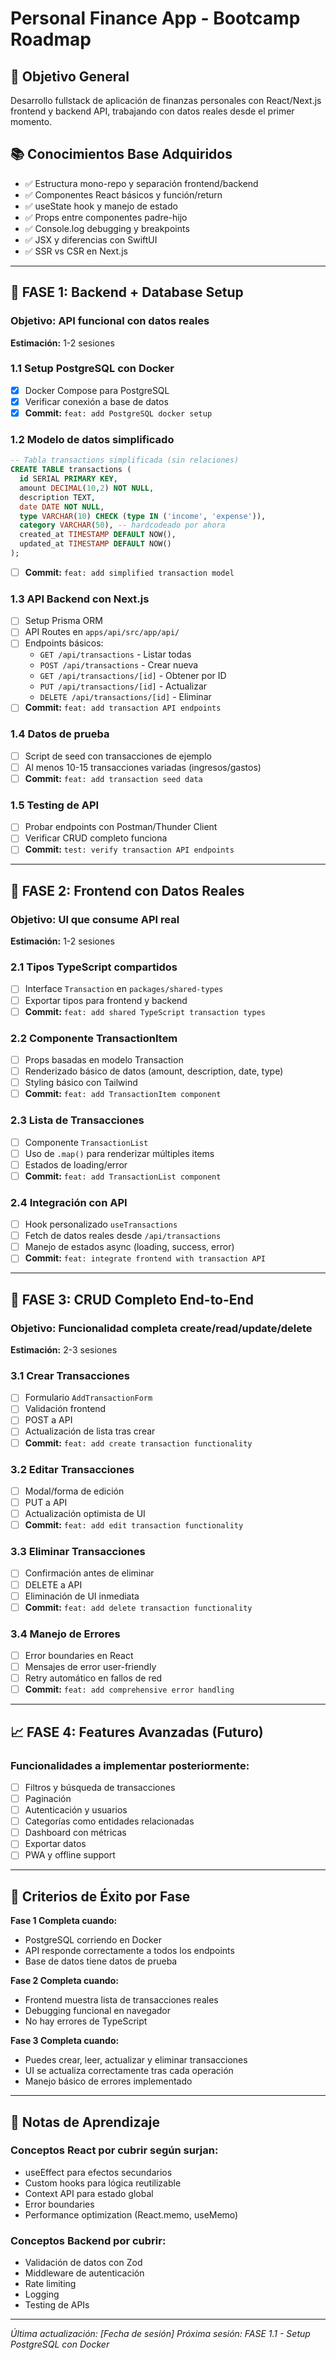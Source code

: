 # Personal Finance App - Bootcamp Roadmap

## 🎯 Objetivo General
Desarrollo fullstack de aplicación de finanzas personales con React/Next.js frontend y backend API, trabajando con datos reales desde el primer momento.

## 📚 Conocimientos Base Adquiridos
- ✅ Estructura mono-repo y separación frontend/backend
- ✅ Componentes React básicos y función/return
- ✅ useState hook y manejo de estado
- ✅ Props entre componentes padre-hijo
- ✅ Console.log debugging y breakpoints
- ✅ JSX y diferencias con SwiftUI
- ✅ SSR vs CSR en Next.js

---

## 🚀 FASE 1: Backend + Database Setup

### Objetivo: API funcional con datos reales
**Estimación:** 1-2 sesiones

### 1.1 Setup PostgreSQL con Docker
- [X] Docker Compose para PostgreSQL
- [X] Verificar conexión a base de datos
- [X] **Commit:** `feat: add PostgreSQL docker setup`

### 1.2 Modelo de datos simplificado
```sql
-- Tabla transactions simplificada (sin relaciones)
CREATE TABLE transactions (
  id SERIAL PRIMARY KEY,
  amount DECIMAL(10,2) NOT NULL,
  description TEXT,
  date DATE NOT NULL,
  type VARCHAR(10) CHECK (type IN ('income', 'expense')),
  category VARCHAR(50), -- hardcodeado por ahora
  created_at TIMESTAMP DEFAULT NOW(),
  updated_at TIMESTAMP DEFAULT NOW()
);
```
- [ ] **Commit:** `feat: add simplified transaction model`

### 1.3 API Backend con Next.js
- [ ] Setup Prisma ORM
- [ ] API Routes en `apps/api/src/app/api/`
- [ ] Endpoints básicos:
  - `GET /api/transactions` - Listar todas
  - `POST /api/transactions` - Crear nueva
  - `GET /api/transactions/[id]` - Obtener por ID
  - `PUT /api/transactions/[id]` - Actualizar
  - `DELETE /api/transactions/[id]` - Eliminar
- [ ] **Commit:** `feat: add transaction API endpoints`

### 1.4 Datos de prueba
- [ ] Script de seed con transacciones de ejemplo
- [ ] Al menos 10-15 transacciones variadas (ingresos/gastos)
- [ ] **Commit:** `feat: add transaction seed data`

### 1.5 Testing de API
- [ ] Probar endpoints con Postman/Thunder Client
- [ ] Verificar CRUD completo funciona
- [ ] **Commit:** `test: verify transaction API endpoints`

---

## 🎨 FASE 2: Frontend con Datos Reales

### Objetivo: UI que consume API real
**Estimación:** 1-2 sesiones

### 2.1 Tipos TypeScript compartidos
- [ ] Interface `Transaction` en `packages/shared-types`
- [ ] Exportar tipos para frontend y backend
- [ ] **Commit:** `feat: add shared TypeScript transaction types`

### 2.2 Componente TransactionItem
- [ ] Props basadas en modelo Transaction
- [ ] Renderizado básico de datos (amount, description, date, type)
- [ ] Styling básico con Tailwind
- [ ] **Commit:** `feat: add TransactionItem component`

### 2.3 Lista de Transacciones
- [ ] Componente `TransactionList`
- [ ] Uso de `.map()` para renderizar múltiples items
- [ ] Estados de loading/error
- [ ] **Commit:** `feat: add TransactionList component`

### 2.4 Integración con API
- [ ] Hook personalizado `useTransactions`
- [ ] Fetch de datos reales desde `/api/transactions`
- [ ] Manejo de estados async (loading, success, error)
- [ ] **Commit:** `feat: integrate frontend with transaction API`

---

## 🔗 FASE 3: CRUD Completo End-to-End

### Objetivo: Funcionalidad completa create/read/update/delete
**Estimación:** 2-3 sesiones

### 3.1 Crear Transacciones
- [ ] Formulario `AddTransactionForm`
- [ ] Validación frontend
- [ ] POST a API
- [ ] Actualización de lista tras crear
- [ ] **Commit:** `feat: add create transaction functionality`

### 3.2 Editar Transacciones
- [ ] Modal/forma de edición
- [ ] PUT a API
- [ ] Actualización optimista de UI
- [ ] **Commit:** `feat: add edit transaction functionality`

### 3.3 Eliminar Transacciones
- [ ] Confirmación antes de eliminar
- [ ] DELETE a API
- [ ] Eliminación de UI inmediata
- [ ] **Commit:** `feat: add delete transaction functionality`

### 3.4 Manejo de Errores
- [ ] Error boundaries en React
- [ ] Mensajes de error user-friendly
- [ ] Retry automático en fallos de red
- [ ] **Commit:** `feat: add comprehensive error handling`

---

## 📈 FASE 4: Features Avanzadas (Futuro)

### Funcionalidades a implementar posteriormente:
- [ ] Filtros y búsqueda de transacciones
- [ ] Paginación
- [ ] Autenticación y usuarios
- [ ] Categorías como entidades relacionadas
- [ ] Dashboard con métricas
- [ ] Exportar datos
- [ ] PWA y offline support

---

## 🎯 Criterios de Éxito por Fase

**Fase 1 Completa cuando:**
- PostgreSQL corriendo en Docker
- API responde correctamente a todos los endpoints
- Base de datos tiene datos de prueba

**Fase 2 Completa cuando:**
- Frontend muestra lista de transacciones reales
- Debugging funcional en navegador
- No hay errores de TypeScript

**Fase 3 Completa cuando:**
- Puedes crear, leer, actualizar y eliminar transacciones
- UI se actualiza correctamente tras cada operación
- Manejo básico de errores implementado

---

## 📝 Notas de Aprendizaje

### Conceptos React por cubrir según surjan:
- useEffect para efectos secundarios
- Custom hooks para lógica reutilizable
- Context API para estado global
- Error boundaries
- Performance optimization (React.memo, useMemo)

### Conceptos Backend por cubrir:
- Validación de datos con Zod
- Middleware de autenticación
- Rate limiting
- Logging
- Testing de APIs

---

*Última actualización: [Fecha de sesión]*
*Próxima sesión: FASE 1.1 - Setup PostgreSQL con Docker*